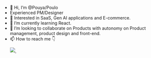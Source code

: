 - 👋 Hi, I’m @Pouya/Poulo
- Experienced PM/Designer 
- 👀 Interested in SaaS, Gen AI applications and E-commerce.
- 🌱 I’m currently learning React.
- 💞️ I’m looking to collaborate on Products with autonomy on Product management, product design and front-end.
- 📫 How to reach me 👇 <p><a href="https://bento.me/poulo" target="_blank" rel="nofollow">
    <img src="https://img.shields.io/badge/website-000000?style=for-the-badge&logo=About.me&logoColor=white"/>
  </a> &nbsp;</p>
  
